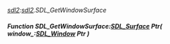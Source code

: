 _[sdl2](../../modules/sdl2/sdl2-module.md):[sdl2](../../modules/sdl2/sdl2-module.md).SDL\_GetWindowSurface_
##### Function SDL\_GetWindowSurface:[SDL_Surface](../../modules/sdl2/sdl2-sdl_surface.md) Ptr( window_:[SDL_Window](../../modules/sdl2/sdl2-sdl_window.md) Ptr )
